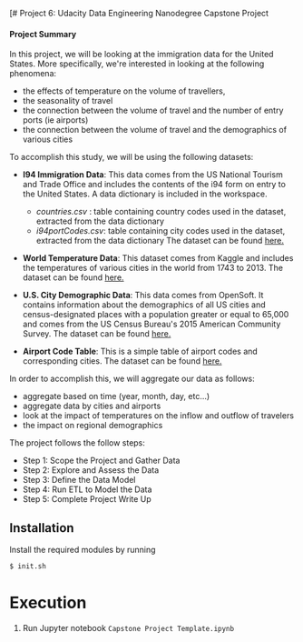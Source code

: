 [# Project 6: Udacity Data Engineering Nanodegree Capstone Project

#### Project Summary

In this project, we will be looking at the immigration data for the United States. More specifically, we're interested in looking at the following phenomena:
* the effects of temperature on the volume of travellers, 
* the seasonality of travel 
* the connection between the volume of travel and the number of entry ports (ie airports) 
* the connection between the volume of travel and the demographics of various cities

To accomplish this study, we will be using the following datasets:

* **I94 Immigration Data**: This data comes from the US National Tourism and Trade Office and includes the contents of the i94 form on entry to the United States. A data dictionary is included in the workspace.
    * _countries.csv_ : table containing country codes used in the dataset, extracted from the data dictionary
    * _i94portCodes.csv_: table containing city codes used in the dataset, extracted from the data dictionary
  The dataset can be found [here.](https://travel.trade.gov/research/reports/i94/historical/2016.html)

* **World Temperature Data**: This dataset comes from Kaggle and includes the temperatures of various cities in the world from 1743 to 2013.
  The dataset can be found [here.](https://www.kaggle.com/berkeleyearth/climate-change-earth-surface-temperature-data)
* **U.S. City Demographic Data**: This data comes from OpenSoft. It contains information about the demographics of all US cities and census-designated places with a population greater or equal to 65,000 and comes from the US Census Bureau's 2015 American Community Survey.
  The dataset can be found [here.](https://public.opendatasoft.com/explore/dataset/us-cities-demographics/export/)
* **Airport Code Table**: This is a simple table of airport codes and corresponding cities.
  The dataset can be found [here.](https://datahub.io/core/airport-codes#data)

In order to accomplish this, we will aggregate our data as follows:
* aggregate based on time (year, month, day, etc...) 
* aggregate data by cities and airports
* look at the impact of temperatures on the inflow and outflow of travelers
* the impact on regional demographics

The project follows the follow steps:
* Step 1: Scope the Project and Gather Data
* Step 2: Explore and Assess the Data
* Step 3: Define the Data Model
* Step 4: Run ETL to Model the Data
* Step 5: Complete Project Write Up

## Installation

Install the required modules by running 

```bash
$ init.sh
```

# Execution

1. Run Jupyter notebook `Capstone Project Template.ipynb`
